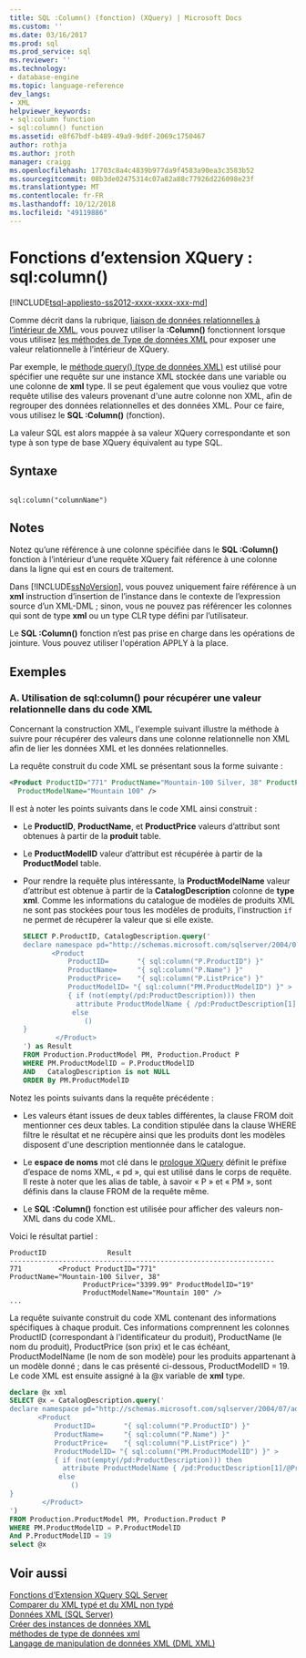 ```yaml
---
title: SQL :Column() (fonction) (XQuery) | Microsoft Docs
ms.custom: ''
ms.date: 03/16/2017
ms.prod: sql
ms.prod_service: sql
ms.reviewer: ''
ms.technology:
- database-engine
ms.topic: language-reference
dev_langs:
- XML
helpviewer_keywords:
- sql:column function
- sql:column() function
ms.assetid: e8f67bdf-b489-49a9-9d0f-2069c1750467
author: rothja
ms.author: jroth
manager: craigg
ms.openlocfilehash: 17703c8a4c4839b977da9f4583a90ea3c3583b52
ms.sourcegitcommit: 08b3de02475314c07a82a88c77926d226098e23f
ms.translationtype: MT
ms.contentlocale: fr-FR
ms.lasthandoff: 10/12/2018
ms.locfileid: "49119886"
---
```

# <a name="xquery-extension-functions---sqlcolumn"></a>Fonctions d’extension XQuery : sql:column()
[!INCLUDE[tsql-appliesto-ss2012-xxxx-xxxx-xxx-md](../includes/tsql-appliesto-ss2012-xxxx-xxxx-xxx-md.md)]

  Comme décrit dans la rubrique, [liaison de données relationnelles à l’intérieur de XML](../t-sql/xml/binding-relational-data-inside-xml-data.md), vous pouvez utiliser la **:Column()** fonctionnent lorsque vous utilisez [les méthodes de Type de données XML](../t-sql/xml/xml-data-type-methods.md) pour exposer une valeur relationnelle à l’intérieur de XQuery.  
  
 Par exemple, le [méthode query() (type de données XML)](../t-sql/xml/query-method-xml-data-type.md) est utilisé pour spécifier une requête sur une instance XML stockée dans une variable ou une colonne de **xml** type. Il se peut également que vous vouliez que votre requête utilise des valeurs provenant d'une autre colonne non XML, afin de regrouper des données relationnelles et des données XML. Pour ce faire, vous utilisez le **SQL :Column()** (fonction).  
  
 La valeur SQL est alors mappée à sa valeur XQuery correspondante et son type à son type de base XQuery équivalent au type SQL.  
  
## <a name="syntax"></a>Syntaxe  
  
```  
  
sql:column("columnName")  
```  
  
## <a name="remarks"></a>Notes  
 Notez qu’une référence à une colonne spécifiée dans le **SQL :Column()** fonction à l’intérieur d’une requête XQuery fait référence à une colonne dans la ligne qui est en cours de traitement.  
  
 Dans [!INCLUDE[ssNoVersion](../includes/ssnoversion-md.md)], vous pouvez uniquement faire référence à un **xml** instruction d’insertion de l’instance dans le contexte de l’expression source d’un XML-DML ; sinon, vous ne pouvez pas référencer les colonnes qui sont de type **xml** ou un type CLR type défini par l’utilisateur.  
  
 Le **SQL :Column()** fonction n’est pas prise en charge dans les opérations de jointure. Vous pouvez utiliser l'opération APPLY à la place.  
  
## <a name="examples"></a>Exemples  
  
### <a name="a-using-sqlcolumn-to-retrieve-the-relational-value-inside-xml"></a>A. Utilisation de sql:column() pour récupérer une valeur relationnelle dans du code XML  
 Concernant la construction XML, l'exemple suivant illustre la méthode à suivre pour récupérer des valeurs dans une colonne relationnelle non XML afin de lier les données XML et les données relationnelles.  
  
 La requête construit du code XML se présentant sous la forme suivante :  
  
```xml
<Product ProductID="771" ProductName="Mountain-100 Silver, 38" ProductPrice="3399.99" ProductModelID="19"   
  ProductModelName="Mountain 100" />  
```  
  
 Il est à noter les points suivants dans le code XML ainsi construit :  
  
-   Le **ProductID**, **ProductName**, et **ProductPrice** valeurs d’attribut sont obtenues à partir de la **produit** table.  
  
-   Le **ProductModelID** valeur d’attribut est récupérée à partir de la **ProductModel** table.  
  
-   Pour rendre la requête plus intéressante, la **ProductModelName** valeur d’attribut est obtenue à partir de la **CatalogDescription** colonne de **type xml**. Comme les informations du catalogue de modèles de produits XML ne sont pas stockées pour tous les modèles de produits, l'instruction `if` ne permet de récupérer la valeur que si elle existe.  
  
    ```sql
    SELECT P.ProductID, CatalogDescription.query('  
    declare namespace pd="http://schemas.microsoft.com/sqlserver/2004/07/adventure-works/ProductModelDescription";  
           <Product   
               ProductID=       "{ sql:column("P.ProductID") }"  
               ProductName=     "{ sql:column("P.Name") }"  
               ProductPrice=    "{ sql:column("P.ListPrice") }"  
               ProductModelID= "{ sql:column("PM.ProductModelID") }" >  
               { if (not(empty(/pd:ProductDescription))) then  
                 attribute ProductModelName { /pd:ProductDescription[1]/@ProductModelName }  
                else   
                   ()  
    }  
            </Product>  
    ') as Result  
    FROM Production.ProductModel PM, Production.Product P  
    WHERE PM.ProductModelID = P.ProductModelID  
    AND   CatalogDescription is not NULL  
    ORDER By PM.ProductModelID  
    ```  
  
 Notez les points suivants dans la requête précédente :  
  
-   Les valeurs étant issues de deux tables différentes, la clause FROM doit mentionner ces deux tables. La condition stipulée dans la clause WHERE filtre le résultat et ne récupère ainsi que les produits dont les modèles disposent d'une description mentionnée dans le catalogue.  
  
-   Le **espace de noms** mot clé dans le [prologue XQuery](../xquery/modules-and-prologs-xquery-prolog.md) définit le préfixe d’espace de noms XML, « pd », qui est utilisé dans le corps de requête. Il reste à noter que les alias de table, à savoir « P » et « PM », sont définis dans la clause FROM de la requête même.  
  
-   Le **SQL :Column()** fonction est utilisée pour afficher des valeurs non-XML dans du code XML.  
  
 Voici le résultat partiel :  
  
```  
ProductID               Result  
-----------------------------------------------------------------  
771         <Product ProductID="771"                   ProductName="Mountain-100 Silver, 38"   
                  ProductPrice="3399.99" ProductModelID="19"   
                  ProductModelName="Mountain 100" />  
...  
```  
  
 La requête suivante construit du code XML contenant des informations spécifiques à chaque produit. Ces informations comprennent les colonnes ProductID (correspondant à l'identificateur du produit), ProductName (le nom du produit), ProductPrice (son prix) et le cas échéant, ProductModelName (le nom de son modèle) pour les produits appartenant à un modèle donné ; dans le cas présenté ci-dessous, ProductModelID = 19. Le code XML est ensuite assigné à la @x variable de **xml** type.  
  
```sql
declare @x xml  
SELECT @x = CatalogDescription.query('  
declare namespace pd="http://schemas.microsoft.com/sqlserver/2004/07/adventure-works/ProductModelDescription";  
       <Product   
           ProductID=       "{ sql:column("P.ProductID") }"  
           ProductName=     "{ sql:column("P.Name") }"  
           ProductPrice=    "{ sql:column("P.ListPrice") }"  
           ProductModelID= "{ sql:column("PM.ProductModelID") }" >  
           { if (not(empty(/pd:ProductDescription))) then  
             attribute ProductModelName { /pd:ProductDescription[1]/@ProductModelName }  
            else   
               ()  
}  
        </Product>  
')   
FROM Production.ProductModel PM, Production.Product P  
WHERE PM.ProductModelID = P.ProductModelID  
And P.ProductModelID = 19  
select @x  
```  
  
## <a name="see-also"></a>Voir aussi  
 [Fonctions d’Extension XQuery SQL Server](http://msdn.microsoft.com/library/4bc5d499-5fec-4c3f-b11e-5ab5ef9d8f97)   
 [Comparer du XML typé et du XML non typé](../relational-databases/xml/compare-typed-xml-to-untyped-xml.md)   
 [Données XML &#40;SQL Server&#41;](../relational-databases/xml/xml-data-sql-server.md)   
 [Créer des instances de données XML](../relational-databases/xml/create-instances-of-xml-data.md)   
 [méthodes de type de données xml](../t-sql/xml/xml-data-type-methods.md)   
 [Langage de manipulation de données XML &#40;DML XML&#41;](../t-sql/xml/xml-data-modification-language-xml-dml.md)  
  
  
